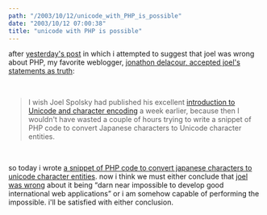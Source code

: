```yaml
---
path: "/2003/10/12/unicode_with_PHP_is_possible" 
date: "2003/10/12 07:00:38" 
title: "unicode with PHP is possible" 
---
```

<p>after <a href="http://weblog.randomchaos.com/index.php?date=2003-10-11&amp;title=PHP+does+have+limited+unicode+support">yesterday's post</a> in which i attempted to suggest that joel was wrong about PHP, my favorite weblogger, <a href="http://weblog.delacour.net/archives/2003/10/there_aint_no_such_thing_as_plain_text.php">jonathon delacour, accepted joel's statements as truth</a>:</p><br><blockquote>I wish Joel Spolsky had published his excellent <a href="http://www.joelonsoftware.com/articles/Unicode.html">introduction to Unicode and character encoding</a> a week earlier, because then I wouldn't have wasted a couple of hours trying to write a snippet of PHP code to convert Japanese characters to Unicode character entities.</blockquote><br><p>so today i wrote <a href="http://www.randomchaos.com/language/japanese-unicode.php?japanese=%E3%81%8A%E8%8C%B6%E6%BC%AC%E3%81%91%E3%81%AE%E5%91%B3">a snippet of PHP code to convert japanese characters to unicode character entities</a>. now i think we must either conclude that <a href="http://www.joelonsoftware.com/items/2003/10/10.html">joel was wrong</a> about it being <q>darn near impossible to develop good international web applications</q> or i am somehow capable of performing the impossible. i'll be satisfied with either conclusion.</p>